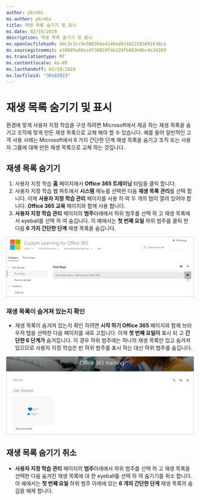 ```yaml
---
author: pkrebs
ms.author: pkrebs
title: 재생 목록 숨기기 및 표시
ms.date: 02/15/2019
description: 재생 목록 숨기기 및 표시
ms.openlocfilehash: b0c3c2cc9c5803b6e4149ad914d22281691638ca
ms.sourcegitcommit: e10085e60ca3f38029fde229fb093e6bc4a34203
ms.translationtype: MT
ms.contentlocale: ko-KR
ms.lasthandoff: 02/19/2019
ms.locfileid: "30103823"
---
```

# <a name="hide-and-show-playlists"></a>재생 목록 숨기기 및 표시

환경에 맞게 사용자 지정 학습을 구성 하려면 Microsoft에서 제공 하는 재생 목록을 숨기고 조직에 맞게 만든 재생 목록으로 교체 해야 할 수 있습니다. 예를 들어 일반적인 고객 사용 사례는 Microsoft에서 6 가지 간단한 단계 재생 목록을 숨기고 조직 또는 사용자 그룹에 대해 만든 재생 목록으로 교체 하는 것입니다. 

## <a name="hide-a-playlist"></a>재생 목록 숨기기

1. 사용자 지정 학습 **홈** 페이지에서 **Office 365 트레이닝** 타일을 클릭 합니다.
2. 사용자 지정 학습 웹 파트에서 **시스템** 메뉴를 선택한 다음 **재생 목록 관리**를 선택 합니다. 이제 **사용자 지정 학습 관리** 페이지를 사용 하 여 두 개의 탭이 열려 있어야 합니다. **Office 365 교육** 페이지와 함께 사용 합니다. 
3. **사용자 지정 학습 관리** 페이지의 **범주**아래에서 하위 범주를 선택 하 고 재생 목록에서 eyeball를 선택 하 여 숨깁니다. 이 예에서는 **첫 번째 요일** 하위 범주를 클릭 한 다음 **6 가지 간단한 단계** 재생 목록을 숨깁니다.  

![cg-hideplaylist-.png](media/cg-hideplaylist.png)

### <a name="verify-the-playlist-is-hidden"></a>재생 목록이 숨겨져 있는지 확인
- 재생 목록이 숨겨져 있는지 확인 하려면 **시작 하기 Office 365** 페이지와 함께 브라우저 탭을 선택한 다음 페이지를 새로 고칩니다. 이제 **첫 번째 요일이** 표시 되 고 **간단한 6 단계가** 숨겨집니다. 이 경우 하위 범주에는 하나의 재생 목록만 있고 숨겨져 있으므로 사용자 지정 학습은 빈 하위 범주를 표시 하는 대신 하위 범주를 숨깁니다. 

![cg-hideplaylistrefresh-.png](media/cg-hideplaylistrefresh.png)

## <a name="unhide-a-playlist"></a>재생 목록 숨기기 취소

- **사용자 지정 학습 관리** 페이지의 **범주**아래에서 하위 범주를 선택 하 고 재생 목록을 선택한 다음 숨겨진 재생 목록에 대 한 eyeball를 선택 하 여 숨기기를 취소 합니다. 이 예에서는 **첫 번째 요일** 하위 범주 아래에 있는 **6 개의 간단한 단계** 재생 목록의 숨김을 해제 합니다.  

